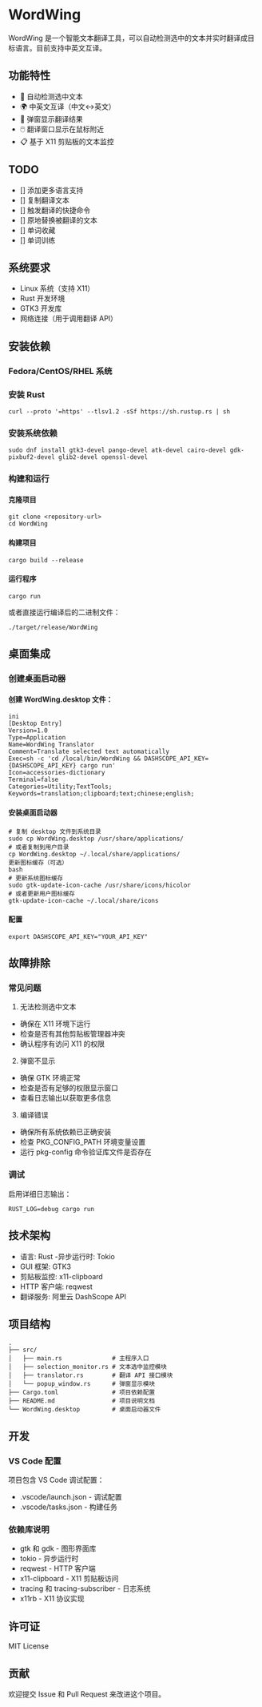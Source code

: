 # WordWing

WordWing 是一个智能文本翻译工具，可以自动检测选中的文本并实时翻译成目标语言。目前支持中英文互译。

## 功能特性

- 🔄 自动检测选中文本
- 🌍 中英文互译（中文↔英文）
- 💬 弹窗显示翻译结果
- 🖱️ 翻译窗口显示在鼠标附近
- 📋 基于 X11 剪贴板的文本监控

## TODO
- [] 添加更多语言支持
- [] 复制翻译文本
- [] 触发翻译的快捷命令
- [] 原地替换被翻译的文本
- [] 单词收藏
- [] 单词训练
## 系统要求

- Linux 系统（支持 X11）
- Rust 开发环境
- GTK3 开发库
- 网络连接（用于调用翻译 API）

## 安装依赖

###  Fedora/CentOS/RHEL 系统
### 安装 Rust
```
curl --proto '=https' --tlsv1.2 -sSf https://sh.rustup.rs | sh
```
### 安装系统依赖
```
sudo dnf install gtk3-devel pango-devel atk-devel cairo-devel gdk-pixbuf2-devel glib2-devel openssl-devel
```
### 构建和运行
#### 克隆项目
```
git clone <repository-url>
cd WordWing
```
#### 构建项目
```
cargo build --release
```

#### 运行程序
```
cargo run
```
或者直接运行编译后的二进制文件：
```
./target/release/WordWing
```

## 桌面集成
### 创建桌面启动器
#### 创建 WordWing.desktop 文件：
```
ini
[Desktop Entry]
Version=1.0
Type=Application
Name=WordWing Translator
Comment=Translate selected text automatically
Exec=sh -c 'cd /local/bin/WordWing && DASHSCOPE_API_KEY={DASHSCOPE_API_KEY} cargo run'
Icon=accessories-dictionary
Terminal=false
Categories=Utility;TextTools;
Keywords=translation;clipboard;text;chinese;english;
```
#### 安装桌面启动器
```
# 复制 desktop 文件到系统目录
sudo cp WordWing.desktop /usr/share/applications/
# 或者复制到用户目录
cp WordWing.desktop ~/.local/share/applications/
更新图标缓存（可选）
bash
# 更新系统图标缓存
sudo gtk-update-icon-cache /usr/share/icons/hicolor
# 或者更新用户图标缓存
gtk-update-icon-cache ~/.local/share/icons
```
#### 配置
```
export DASHSCOPE_API_KEY="YOUR_API_KEY"
```

## 故障排除
### 常见问题
1. 无法检测选中文本

- 确保在 X11 环境下运行
- 检查是否有其他剪贴板管理器冲突
- 确认程序有访问 X11 的权限
2.  弹窗不显示

- 确保 GTK 环境正常
- 检查是否有足够的权限显示窗口
- 查看日志输出以获取更多信息
3. 编译错误

- 确保所有系统依赖已正确安装
- 检查 PKG_CONFIG_PATH 环境变量设置
- 运行 pkg-config 命令验证库文件是否存在
### 调试
启用详细日志输出：

```
RUST_LOG=debug cargo run
```
## 技术架构
- 语言: Rust
-异步运行时: Tokio
- GUI 框架: GTK3
- 剪贴板监控: x11-clipboard
- HTTP 客户端: reqwest
- 翻译服务: 阿里云 DashScope API

## 项目结构
```
.
├── src/
│   ├── main.rs              # 主程序入口
│   ├── selection_monitor.rs # 文本选中监控模块
│   ├── translator.rs        # 翻译 API 接口模块
│   └── popup_window.rs      # 弹窗显示模块
├── Cargo.toml               # 项目依赖配置
├── README.md                # 项目说明文档
└── WordWing.desktop         # 桌面启动器文件
```
## 开发
### VS Code 配置

项目包含 VS Code 调试配置：

- .vscode/launch.json - 调试配置
- .vscode/tasks.json - 构建任务

### 依赖库说明
- gtk 和 gdk - 图形界面库
- tokio - 异步运行时
- reqwest - HTTP 客户端
- x11-clipboard - X11 剪贴板访问
- tracing 和 tracing-subscriber - 日志系统
- x11rb - X11 协议实现

## 许可证

MIT License

## 贡献

欢迎提交 Issue 和 Pull Request 来改进这个项目。
